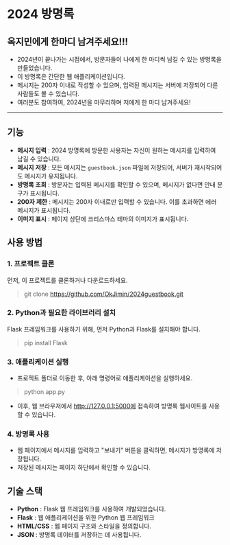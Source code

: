 # 2024 방명록

## 옥지민에게 한마디 남겨주세요!!!

- 2024년이 끝나가는 시점에서, 방문자들이 나에게 한 마디씩 남길 수 있는 방명록을 만들었습니다. 
- 이 방명록은 간단한 웹 애플리케이션입니다.
- 메시지는 200자 이내로 작성할 수 있으며, 입력된 메시지는 서버에 저장되어 다른 사람들도 볼 수 있습니다.
- 여러분도 참여하여, 2024년을 마무리하며 저에게 한 마디 남겨주세요!

---

## 기능

- **메시지 입력** : 2024 방명록에 방문한 사용자는 자신이 원하는 메시지를 입력하여 남길 수 있습니다.
- **메시지 저장** : 모든 메시지는 `guestbook.json` 파일에 저장되어, 서버가 재시작되어도 메시지가 유지됩니다.
- **방명록 조회** : 방문자는 입력된 메시지를 확인할 수 있으며, 메시지가 없다면 안내 문구가 표시됩니다.
- **200자 제한** : 메시지는 200자 이내로만 입력할 수 있습니다. 이를 초과하면 에러 메시지가 표시됩니다.
- **이미지 표시** : 페이지 상단에 크리스마스 테마의 이미지가 표시됩니다.

## 사용 방법
### 1. 프로젝트 클론
먼저, 이 프로젝트를 클론하거나 다운로드하세요.
>git clone https://github.com/OkJimin/2024guestbook.git

### 2. Python과 필요한 라이브러리 설치
Flask 프레임워크를 사용하기 위해, 먼저 Python과 Flask를 설치해야 합니다.
>pip install Flask

### 3. 애플리케이션 실행
- 프로젝트 폴더로 이동한 후, 아래 명령어로 애플리케이션을 실행하세요.
>python app.py
- 이후, 웹 브라우저에서 http://127.0.0.1:5000에 접속하여 방명록 웹사이트를 사용할 수 있습니다.

### 4. 방명록 사용
- 웹 페이지에서 메시지를 입력하고 "보내기" 버튼을 클릭하면, 메시지가 방명록에 저장됩니다. 
- 저장된 메시지는 페이지 하단에서 확인할 수 있습니다.

## 기술 스택
- **Python** : Flask 웹 프레임워크를 사용하여 개발되었습니다.
- **Flask** : 웹 애플리케이션을 위한 Python 웹 프레임워크
- **HTML/CSS** : 웹 페이지 구조와 스타일을 정의합니다.
- **JSON** : 방명록 데이터를 저장하는 데 사용됩니다.